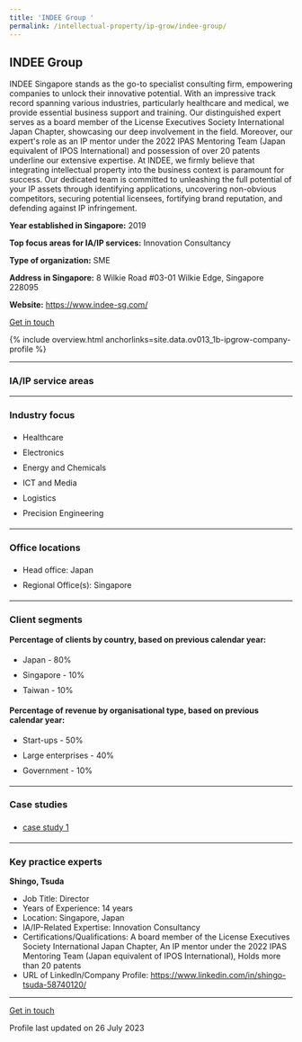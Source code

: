```yaml
---
title: 'INDEE Group '
permalink: /intellectual-property/ip-grow/indee-group/
---
```


## INDEE Group 

INDEE Singapore stands as the go-to specialist consulting firm, empowering companies to unlock their innovative potential. With an impressive track record spanning various industries, particularly healthcare and medical, we provide essential business support and training. Our distinguished expert serves as a board member of the License Executives Society International Japan Chapter, showcasing our deep involvement in the field. Moreover, our expert's role as an IP mentor under the 2022 IPAS Mentoring Team (Japan equivalent of IPOS International) and possession of over 20 patents underline our extensive expertise. At INDEE, we firmly believe that integrating intellectual property  into the business context is paramount for success. Our dedicated team is committed to unleashing the full potential of your IP assets through identifying applications, uncovering non-obvious competitors, securing potential licensees, fortifying brand reputation, and defending against IP infringement.

<b>Year established in Singapore:</b> 2019

<b>Top focus areas for IA/IP services:</b> Innovation Consultancy

<b>Type of organization:</b> SME

<b>Address in Singapore:</b> 8 Wilkie Road #03-01 Wilkie Edge, Singapore 228095

<b>Website:</b> <a href='https://www.indee-sg.com/'>https://www.indee-sg.com/</a>

<a class='btn' href='https://form.gov.sg/64894a4e70126600125b619c' target='_blank' rel='noopener'>Get in touch</a>

{% include overview.html anchorlinks=site.data.ov013_1b-ipgrow-company-profile %}

---
<a name='ip-related-service-areas'></a>
### IA/IP service areas

---
<a name='industry-focus'></a>
### Industry focus

<ul><li style='line-height: 27px; margin: 0px 0px !important'> Healthcare</li><li style='line-height: 27px; margin: 0px 0px !important'>Electronics</li><li style='line-height: 27px; margin: 0px 0px !important'>Energy and Chemicals</li><li style='line-height: 27px; margin: 0px 0px !important'>ICT and Media</li><li style='line-height: 27px; margin: 0px 0px !important'>Logistics</li><li style='line-height: 27px; margin: 0px 0px !important'>Precision Engineering</li></ul>

---
<a name='office-locations'></a>
### Office locations

<ul><li style='line-height: 27px; margin: 0px 0px !important'> Head office: Japan</li><li style='line-height: 27px; margin: 0px 0px !important'>Regional Office(s): Singapore </li></ul>

---
<a name='client-segments'></a>
### Client segments

**Percentage of clients by country, based on previous calendar year:**

<ul><li style='line-height: 27px; margin: 0px 0px !important'> Japan - 80%</li><li style='line-height: 27px; margin: 0px 0px !important'>Singapore - 10%</li><li style='line-height: 27px; margin: 0px 0px !important'>Taiwan - 10%	</li></ul>

**Percentage of revenue by organisational type, based on previous calendar year:**

<ul><li style='line-height: 27px; margin: 0px 0px !important'> Start-ups - 50%</li><li style='line-height: 27px; margin: 0px 0px !important'>Large enterprises - 40%</li><li style='line-height: 27px; margin: 0px 0px !important'>Government - 10%</li></ul>

---
<a name='case-studies'></a>
### Case studies

<ul><li style='line-height: 27px; margin: 0px 0px !important'> <a href="https://www.indee-sg.com/work" target="_blank" rel="noopener">case study 1</a></li></ul>

---
<a name='key-practice-experts'></a>
### Key practice experts

**Shingo, Tsuda**

- Job Title: Director
- Years of Experience: 14 years
- Location: Singapore, Japan
- IA/IP-Related Expertise: Innovation Consultancy
- Certifications/Qualifications: A board member of the License Executives Society International Japan Chapter, An IP mentor under the 2022 IPAS Mentoring Team (Japan equivalent of IPOS International), Holds more than 20 patents
- URL of LinkedIn/Company Profile: <a href="https://www.linkedin.com/in/shingo-tsuda-58740120/" target="_blank" rel="noopener">https://www.linkedin.com/in/shingo-tsuda-58740120/</a>

---
<p>
<a class='btn' href='https://form.gov.sg/64894a4e70126600125b619c' target='_blank' rel='noopener'>Get in touch</a>
</p>
Profile last updated on 26 July 2023
